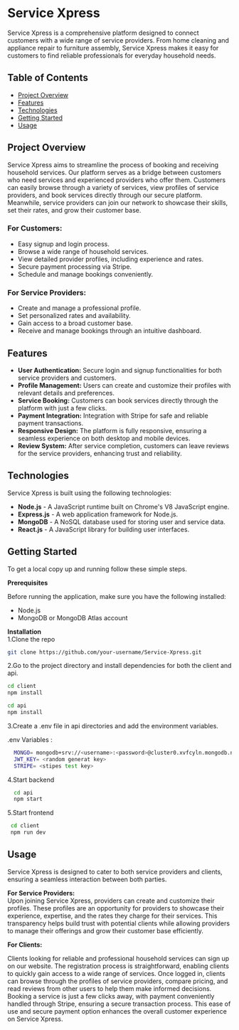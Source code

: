 # Service Xpress

Service Xpress is a comprehensive platform designed to connect customers with a wide range of service providers. From home cleaning and appliance repair to furniture assembly, Service Xpress makes it easy for customers to find reliable professionals for everyday household needs.

## Table of Contents
- [Project Overview](#project-overview)
- [Features](#features)
- [Technologies](#technologies)
- [Getting Started](#getting-started)
- [Usage](#usage)


## Project Overview

Service Xpress aims to streamline the process of booking and receiving household services. Our platform serves as a bridge between customers who need services and experienced providers who offer them. Customers can easily browse through a variety of services, view profiles of service providers, and book services directly through our secure platform. Meanwhile, service providers can join our network to showcase their skills, set their rates, and grow their customer base.

### For Customers:
- Easy signup and login process.
- Browse a wide range of household services.
- View detailed provider profiles, including experience and rates.
- Secure payment processing via Stripe.
- Schedule and manage bookings conveniently.

### For Service Providers:
- Create and manage a professional profile.
- Set personalized rates and availability.
- Gain access to a broad customer base.
- Receive and manage bookings through an intuitive dashboard.

## Features

- **User Authentication:** Secure login and signup functionalities for both service providers and customers.
- **Profile Management:** Users can create and customize their profiles with relevant details and preferences.
- **Service Booking:** Customers can book services directly through the platform with just a few clicks.
- **Payment Integration:** Integration with Stripe for safe and reliable payment transactions.
- **Responsive Design:** The platform is fully responsive, ensuring a seamless experience on both desktop and mobile devices.
- **Review System:** After service completion, customers can leave reviews for the service providers, enhancing trust and reliability.

## Technologies

Service Xpress is built using the following technologies:
- **Node.js** - A JavaScript runtime built on Chrome's V8 JavaScript engine.
- **Express.js** - A web application framework for Node.js.
- **MongoDB** - A NoSQL database used for storing user and service data.
- **React.js** - A JavaScript library for building user interfaces.

## Getting Started

To get a local copy up and running follow these simple steps.

 **Prerequisites** 

Before running the application, make sure you have the following installed:

- Node.js
- MongoDB or MongoDB Atlas account

**Installation**  
1.Clone the repo
   ```sh
   git clone https://github.com/your-username/Service-Xpress.git
   ```
   
2.Go to the project directory and install dependencies for both the client and api.
  ```sh
  cd client
  npm install
  ```
  ```sh
  cd api
  npm install 
  ```



   3.Create a .env file in api directories and add the environment variables.

 .env Variables :
 ```sh
   MONGO= mongodb+srv://<username>:<password>@cluster0.xvfcyln.mongodb.net/?retryWrites=true&w=majority&appName=Cluster0&dbname=<database_name>
   JWT_KEY= <random generat key>
   STRIPE= <stipes test key>
 ```  

  4.Start backend
 ```sh
   cd api
   npm start
 ```
  5.Start frontend  
 ```sh
  cd client
  npm run dev
 ```


## Usage

Service Xpress is designed to cater to both service providers and clients, ensuring a seamless interaction between both parties.

**For Service Providers:**  
Upon joining Service Xpress, providers can create and customize their profiles. These profiles are an opportunity for providers to showcase their experience, expertise, and the rates they charge for their services. This transparency helps build trust with potential clients while allowing providers to manage their offerings and grow their customer base efficiently.

**For Clients:** 

Clients looking for reliable and professional household services can sign up on our website. The registration process is straightforward, enabling clients to quickly gain access to a wide range of services. Once logged in, clients can browse through the profiles of service providers, compare pricing, and read reviews from other users to help them make informed decisions. Booking a service is just a few clicks away, with payment conveniently handled through Stripe, ensuring a secure transaction process. This ease of use and secure payment option enhances the overall customer experience on Service Xpress.

      





